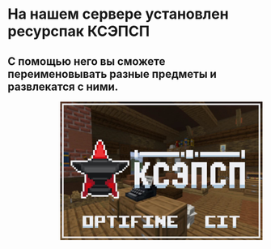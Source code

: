 # На нашем сервере установлен ресурспак КСЭПСП

## С помощью него вы сможете переименовывать разные предметы и развлекатся с ними.

<img src="/assets/КCЭПСП.png" align="right" width="400px" alt="КCЭПСП">
